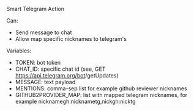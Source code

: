 Smart Telegram Action

Can:
- Send message to chat
- Allow map specific nicknames to telegram's

Variables:
- TOKEN: bot token
- CHAT_ID: specific chat id (see, GET https://api.telegram.org/bot<token>/getUpdates)
- MESSAGE: text payload
- MENTIONS: comma-sep list for example github reviewer nicknames
- GITHUB2PROVIDER_MAP: list with mapped telegram nicknames, for example nicknamegh:nicknametg,nickgh:nicktg
